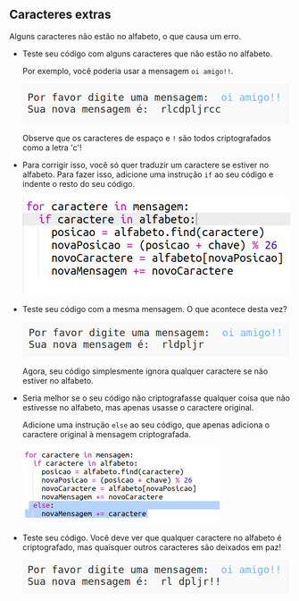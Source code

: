 ## Caracteres extras

Alguns caracteres não estão no alfabeto, o que causa um erro.

+ Teste seu código com alguns caracteres que não estão no alfabeto.
    
    Por exemplo, você poderia usar a mensagem `oi amigo!!`.
    
    ![captura de tela](images/messages-extra-characters.png)
    
    Observe que os caracteres de espaço e `!` são todos criptografados como a letra 'c'!

+ Para corrigir isso, você só quer traduzir um caractere se estiver no alfabeto. Para fazer isso, adicione uma instrução `if` ao seu código e indente o resto do seu código.
    
    ![captura de tela](images/messages-if.png)

+ Teste seu código com a mesma mensagem. O que acontece desta vez?
    
    ![captura de tela](images/messages-if-test.png)
    
    Agora, seu código simplesmente ignora qualquer caractere se não estiver no alfabeto.

+ Seria melhor se o seu código não criptografasse qualquer coisa que não estivesse no alfabeto, mas apenas usasse o caractere original.
    
    Adicione uma instrução `else` ao seu código, que apenas adiciona o caractere original à mensagem criptografada.
    
    ![captura de tela](images/messages-else.png)

+ Teste seu código. Você deve ver que qualquer caractere no alfabeto é criptografado, mas quaisquer outros caracteres são deixados em paz!
    
    ![captura de tela](images/messages-else-test.png)